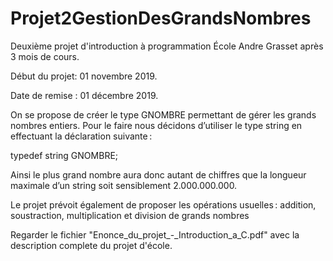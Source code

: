 ﻿# Projet2GestionDesGrandsNombres

Deuxième projet d'introduction à programmation École Andre Grasset après 3 mois de cours.

Début du projet: 01 novembre 2019.

Date de remise : 01 décembre 2019.


On se propose de créer le type GNOMBRE permettant de gérer les grands nombres entiers. Pour le faire nous décidons d’utiliser le type string en effectuant la déclaration suivante : 

typedef string GNOMBRE; 


Ainsi le plus grand nombre aura donc autant de chiffres que la longueur maximale d’un string soit sensiblement 2.000.000.000. 

Le projet prévoit également de proposer les opérations usuelles : addition, soustraction, multiplication et division de grands nombres 

Regarder le fichier "Enonce_du_projet_-_Introduction_a_C.pdf" avec la description complete du projet d'école.
